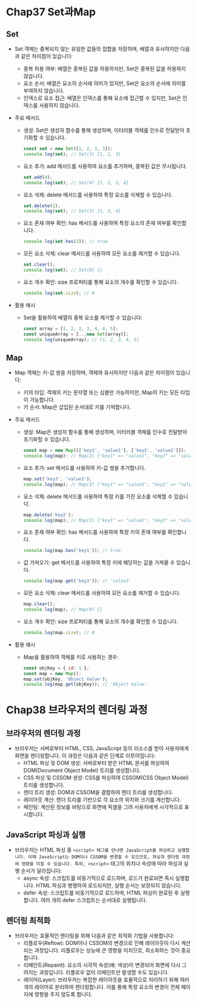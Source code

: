 # Chap37 Set과Map
## Set
- Set 객체는 중복되지 않는 유일한 값들의 집합을 저장하며, 배열과 유사하지만 다음과 같은 차이점이 있습니다:
    - 중복 허용 여부: 배열은 중복된 값을 허용하지만, Set은 중복된 값을 허용하지 않습니다.
    - 요소 순서: 배열은 요소의 순서에 의미가 있지만, Set은 요소의 순서에 의미를 부여하지 않습니다.
    - 인덱스로 요소 접근: 배열은 인덱스를 통해 요소에 접근할 수 있지만, Set은 인덱스를 사용하지 않습니다.

-   주요 메서드
    -   생성: Set은 생성자 함수를 통해 생성하며, 이터러블 객체를 인수로 전달받아 초기화할 수 있습니다.
        ```javascript
        const set = new Set([1, 2, 3, 3]);
        console.log(set); // Set(3) {1, 2, 3}
        ```
    - 요소 추가: add 메서드를 사용하여 요소를 추가하며, 중복된 값은 무시됩니다.
        ```javascript
        set.add(4);
        console.log(set); // Set(4) {1, 2, 3, 4}
        ```
    - 요소 삭제: delete 메서드를 사용하여 특정 요소를 삭제할 수 있습니다.
        ```javascript
        set.delete(2);
        console.log(set); // Set(3) {1, 3, 4}
        ```
    - 요소 존재 여부 확인: has 메서드를 사용하여 특정 요소의 존재 여부를 확인합니다.
        ```javascript
        console.log(set.has(3)); // true
        ```
    - 모든 요소 삭제: clear 메서드를 사용하여 모든 요소를 제거할 수 있습니다.
        ```javascript
        set.clear();
        console.log(set); // Set(0) {}
        ```
    - 요소 개수 확인: size 프로퍼티를 통해 요소의 개수를 확인할 수 있습니다.
        ```javascript
        console.log(set.size); // 0
        ```
- 활용 예시
    - Set을 활용하여 배열의 중복 요소를 제거할 수 있습니다:
        ```javascript
        const array = [1, 2, 2, 3, 4, 4, 5];
        const uniqueArray = [...new Set(array)];
        console.log(uniqueArray); // [1, 2, 3, 4, 5]
        ```

## Map
- Map 객체는 키-값 쌍을 저장하며, 객체와 유사하지만 다음과 같은 차이점이 있습니다:
    - 키의 타입: 객체의 키는 문자열 또는 심볼만 가능하지만, Map의 키는 모든 타입이 가능합니다.
    - 키 순서: Map은 삽입된 순서대로 키를 기억합니다.
    
- 주요 메서드
    - 생성: Map은 생성자 함수를 통해 생성하며, 이터러블 객체를 인수로 전달받아 초기화할 수 있습니다.
        ```javascript
        const map = new Map([['key1', 'value1'], ['key2', 'value2']]);
        console.log(map); // Map(2) {"key1" => "value1", "key2" => "value2"}
        ```
    - 요소 추가: set 메서드를 사용하여 키-값 쌍을 추가합니다.
        ```javascript
        map.set('key3', 'value3');
        console.log(map); // Map(3) {"key1" => "value1", "key2" => "value2", "key3" => "value3"}
        ```
    - 요소 삭제: delete 메서드를 사용하여 특정 키를 가진 요소를 삭제할 수 있습니다.
        ```javascript
        map.delete('key2');
        console.log(map); // Map(2) {"key1" => "value1", "key3" => "value3"}
        ```
    - 요소 존재 여부 확인: has 메서드를 사용하여 특정 키의 존재 여부를 확인합니다.
        ```javascript
        console.log(map.has('key1')); // true
        ```
    - 값 가져오기: get 메서드를 사용하여 특정 키에 해당하는 값을 가져올 수 있습니다.
        ```javascript
        console.log(map.get('key3')); // 'value3'
        ```
    - 모든 요소 삭제: clear 메서드를 사용하여 모든 요소를 제거할 수 있습니다.
        ```javascript
        map.clear();
        console.log(map); // Map(0) {}
        ```
    - 요소 개수 확인: size 프로퍼티를 통해 요소의 개수를 확인할 수 있습니다.
        ```javascript
        console.log(map.size); // 0
        ```
- 활용 예시
    - Map을 활용하여 객체를 키로 사용하는 경우:
        ```javascript
        const objKey = { id: 1 };
        const map = new Map();
        map.set(objKey, 'Object Value');
        console.log(map.get(objKey)); // 'Object Value'
        ```

# Chap38 브라우저의 렌더링 과정

## 브라우저의 렌더링 과정
- 브라우저는 서버로부터 HTML, CSS, JavaScript 등의 리소스를 받아 사용자에게 화면을 렌더링합니다. 이 과정은 다음과 같은 단계로 이루어집니다:
    - HTML 파싱 및 DOM 생성: 서버로부터 받은 HTML 문서를 파싱하여 DOM(Document Object Model) 트리를 생성합니다.
    - CSS 파싱 및 CSSOM 생성: CSS를 파싱하여 CSSOM(CSS Object Model) 트리를 생성합니다.
    - 렌더 트리 생성: DOM과 CSSOM을 결합하여 렌더 트리를 생성합니다.
    - 레이아웃 계산: 렌더 트리를 기반으로 각 요소의 위치와 크기를 계산합니다.
    - 페인팅: 계산된 정보를 바탕으로 화면에 픽셀을 그려 사용자에게 시각적으로 표시합니다.
## JavaScript 파싱과 실행
- 브라우저는 HTML 파싱 중 `<script> 태그를 만나면 JavaScript를 파싱하고 실행합니다. 이때 JavaScript는 DOM이나 CSSOM을 변경할 수 있으므로, 파싱과 렌더링 과정에 영향을 미칠 수 있습니다. 특히, <script>` 태그의 위치나 속성에 따라 파싱과 실행 순서가 달라집니다:
    - async 속성: 스크립트를 비동기적으로 로드하며, 로드가 완료되면 즉시 실행합니다. HTML 파싱과 병행하여 로드되지만, 실행 순서는 보장되지 않습니다.
    - defer 속성: 스크립트를 비동기적으로 로드하며, HTML 파싱이 완료된 후 실행합니다. 여러 개의 defer 스크립트는 순서대로 실행됩니다.
## 렌더링 최적화
- 브라우저는 효율적인 렌더링을 위해 다음과 같은 최적화 기법을 사용합니다:
    - 리플로우(Reflow): DOM이나 CSSOM의 변경으로 인해 레이아웃이 다시 계산되는 과정입니다. 리플로우는 성능에 큰 영향을 미치므로, 최소화하는 것이 중요합니다.
    - 리페인트(Repaint): 요소의 시각적 속성(예: 색상)이 변경되어 화면에 다시 그려지는 과정입니다. 리플로우 없이 리페인트만 발생할 수도 있습니다.
    - 레이어(Layer): 브라우저는 복잡한 레이아웃을 효율적으로 처리하기 위해 여러 개의 레이어로 분리하여 렌더링합니다. 이를 통해 특정 요소의 변경이 전체 페이지에 영향을 주지 않도록 합니다.
